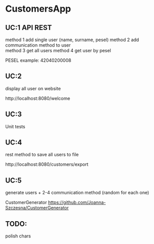 # CustomersApp

## UC:1 API REST

method 1 add single user (name, surname, pesel)
method 2 add communication method to user  
method 3 get all users
method 4 get user by pesel

PESEL example: 42040200008

## UC:2

display all user on website

http://localhost:8080/welcome

## UC:3

Unit tests

## UC:4

rest method to save all users to file

http://localhost:8080/customers/export

## UC:5

generate users + 2-4 communication method (random for each one)

CustomerGenerator
https://github.com/Joanna-Szczesna/CustomerGenerator

## TODO:
polish chars
